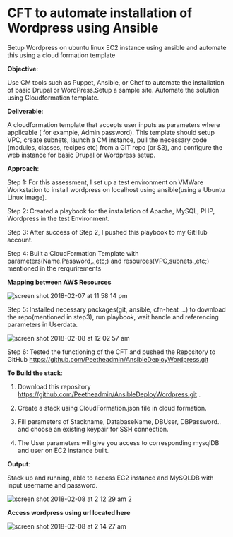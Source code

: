 # CFT to automate installation of Wordpress using Ansible

Setup Wordpress on ubuntu linux EC2 instance using ansible and automate this using a cloud formation template

**Objective**:

Use CM tools such as Puppet, Ansible, or Chef to automate the installation of basic Drupal or WordPress.Setup a sample site. Automate the solution using Cloudformation template.

**Deliverable**:

A cloudformation template that accepts user inputs as parameters where applicable ( for example, Admin password). This template should setup VPC, create subnets, launch a CM instance, pull the necessary code (modules, classes, recipes etc) from a GIT repo (or S3), and configure the web instance for basic Drupal or Wordpress setup.

**Approach**:

Step 1: For this assessment, I set up a test environment on VMWare Workstation to install wordpress on localhost using ansible(using a Ubuntu Linux image).

Step 2: Created a playbook for the installation of Apache, MySQL, PHP, Wordpress in the test Environment.

Step 3: After success of Step 2, I pushed this playbook to my GitHub account.

Step 4: Built a CloudFormation Template with parameters(Name.Password,.,etc;) and resources(VPC,subnets.,etc;) mentioned in the rerqurirements


**Mapping between AWS Resources**


![screen shot 2018-02-07 at 11 58 14 pm](https://user-images.githubusercontent.com/12737517/35960150-99f79486-0c76-11e8-9183-32ef0d807db0.png)



Step 5: Installed necessary packages(git, ansible, cfn-heat ...) to download the repo(mentioned in step3), run playbook, wait handle and  referencing parameters in Userdata.

![screen shot 2018-02-08 at 12 02 57 am](https://user-images.githubusercontent.com/12737517/35960206-ce8a78d0-0c76-11e8-8570-449f641e47cf.png)

Step 6: Tested the functioning of the CFT and pushed the Repository to GitHub https://github.com/Peetheadmin/AnsibleDeployWordpress.git

**To Build the stack**:

1. Download  this repository https://github.com/Peetheadmin/AnsibleDeployWordpress.git .

2. Create a stack using CloudFormation.json file in cloud formation.

3. Fill parameters of Stackname, DatabaseName, DBUser, DBPassword.. and choose an existing keypair for SSH connection.

4. The User parameters will give you access to corresponding mysqlDB and user on EC2 instance built.

**Output**:

Stack up and running, able to access EC2 instance and MySQLDB with input username and password.

![screen shot 2018-02-08 at 2 12 29 am 2](https://user-images.githubusercontent.com/12737517/35960366-64849a82-0c77-11e8-9c18-2eeebd60b53f.png)

**Access wordpress using url located here**

![screen shot 2018-02-08 at 2 14 27 am](https://user-images.githubusercontent.com/12737517/35960385-7533416c-0c77-11e8-8274-bc68b202a2fe.png)

